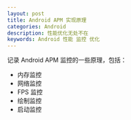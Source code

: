 ```yaml
---
layout: post
title: Android APM 实现原理
categories: Android
description: 性能优化无处不在
keywords: Android 性能 监控 优化
---
```


记录 Android APM 监控的一些原理，包括：

- 内存监控
- 网络监控
- FPS 监控
- 绘制监控
- 启动监控
